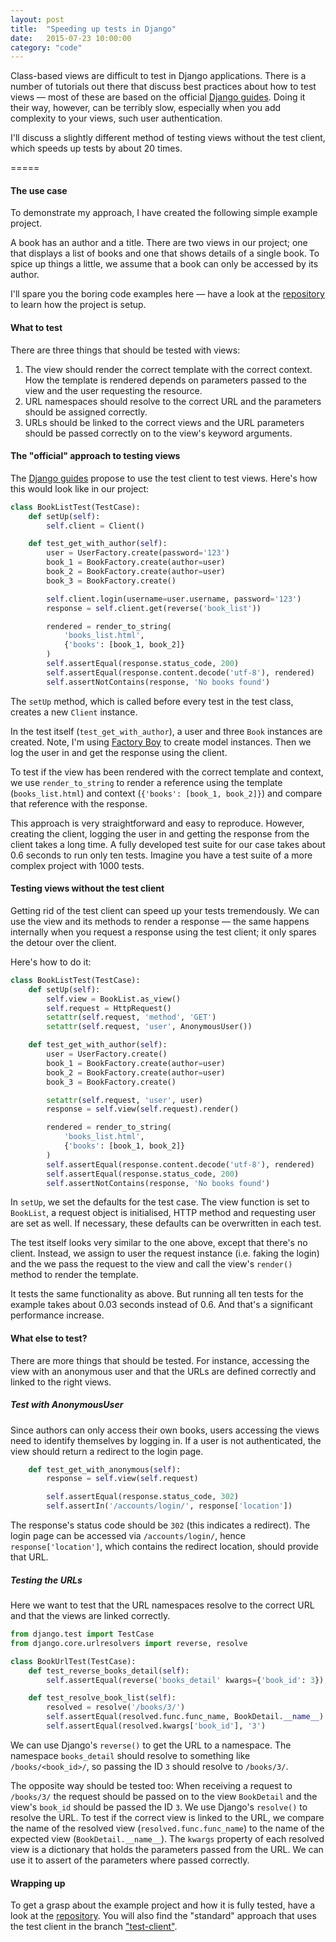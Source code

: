 ```yaml
---
layout: post
title:  "Speeding up tests in Django"
date:   2015-07-23 10:00:00
category: "code"
---
```


Class-based views are difficult to test in Django applications. There is a number of tutorials out there that discuss best practices about how to test views — most of these are based on the official [Django guides](https://docs.djangoproject.com/en/1.8/topics/testing/tools/). Doing it their way, however, can be terribly slow, especially when you add complexity to your views, such user authentication.

I'll discuss a slightly different method of testing views without the test client, which speeds up tests by about 20 times.

=====

#### The use case

To demonstrate my approach, I have created the following simple example project.

A book has an author and a title. There are two views in our project; one that displays a list of books and one that shows details of a single book. To spice up things a little, we assume that a book can only be accessed by its author.

I'll spare you the boring code examples here — have a look at the [repository](https://github.com/oliverroick/django-tests/) to learn how the project is setup.

#### What to test

There are three things that should be tested with views:

1. The view should render the correct template with the correct context. How the template is rendered depends on parameters passed to the view and the user requesting the resource.
2. URL namespaces should resolve to the correct URL and the parameters should be assigned correctly.
3. URLs should be linked to the correct views and the URL parameters should be passed correctly on to the view's keyword arguments.

#### The "official" approach to testing views

The [Django guides](https://docs.djangoproject.com/en/1.8/topics/testing/tools/) propose to use the test client to test views. Here's how this would look like in our project:

```python
class BookListTest(TestCase):
    def setUp(self):
        self.client = Client()

    def test_get_with_author(self):
        user = UserFactory.create(password='123')
        book_1 = BookFactory.create(author=user)
        book_2 = BookFactory.create(author=user)
        book_3 = BookFactory.create()

        self.client.login(username=user.username, password='123')
        response = self.client.get(reverse('book_list'))

        rendered = render_to_string(
            'books_list.html',
            {'books': [book_1, book_2]}
        )
        self.assertEqual(response.status_code, 200)
        self.assertEqual(response.content.decode('utf-8'), rendered)
        self.assertNotContains(response, 'No books found')
```

The `setUp` method, which is called before every test in the test class, creates a new `Client` instance.

In the test itself (`test_get_with_author`), a user and three `Book` instances are created. Note, I'm using [Factory Boy](http://factoryboy.readthedocs.org/en/latest/index.html) to create model instances. Then we log the user in and get the response using the client.

To test if the view has been rendered with the correct template and context, we use `render_to_string` to render a reference using the template (`books_list.html`) and context (`{'books': [book_1, book_2]}`) and compare that reference with the response.

This approach is very straightforward and easy to reproduce. However, creating the client, logging the user in and getting the response from the client takes a long time. A fully developed test suite for our case takes about 0.6 seconds to run only ten tests. Imagine you have a test suite of a more complex project with 1000 tests.


#### Testing views without the test client

Getting rid of the test client can speed up your tests tremendously. We can use the view and its methods to render a response — the same happens internally when you request a response using the test client; it only spares the detour over the client.

Here's how to do it:

```python
class BookListTest(TestCase):
    def setUp(self):
        self.view = BookList.as_view()
        self.request = HttpRequest()
        setattr(self.request, 'method', 'GET')
        setattr(self.request, 'user', AnonymousUser())

    def test_get_with_author(self):
        user = UserFactory.create()
        book_1 = BookFactory.create(author=user)
        book_2 = BookFactory.create(author=user)
        book_3 = BookFactory.create()

        setattr(self.request, 'user', user)
        response = self.view(self.request).render()

        rendered = render_to_string(
            'books_list.html',
            {'books': [book_1, book_2]}
        )
        self.assertEqual(response.content.decode('utf-8'), rendered)
        self.assertEqual(response.status_code, 200)
        self.assertNotContains(response, 'No books found')
```

In `setUp`, we set the defaults for the test case. The view function is set to `BookList`, a request object is initialised, HTTP method and requesting user are set as well. If necessary, these defaults can be overwritten in each test.

The test itself looks very similar to the one above, except that there's no client. Instead, we assign to user the request instance (i.e. faking the login) and the we pass the request to the view and call the view's `render()` method to render the template.

It tests the same functionality as above. But running all ten tests for the example takes about 0.03 seconds instead of 0.6. And that's a significant performance increase.

#### What else to test?

There are more things that should be tested. For instance, accessing the view with an anonymous user and that the URLs are defined correctly and linked to the right views.

##### Test with AnonymousUser

Since authors can only access their own books, users accessing the views need to identify themselves by logging in. If a user is not authenticated, the view should return a redirect to the login page.

```python
    def test_get_with_anonymous(self):
        response = self.view(self.request)

        self.assertEqual(response.status_code, 302)
        self.assertIn('/accounts/login/', response['location'])
```

The response's status code should be `302` (this indicates a redirect). The login page can be accessed via `/accounts/login/`, hence `response['location']`, which contains the redirect location, should provide that URL.

##### Testing the URLs

Here we want to test that the URL namespaces resolve to the correct URL and that the views are linked correctly.

```python
from django.test import TestCase
from django.core.urlresolvers import reverse, resolve

class BookUrlTest(TestCase):
    def test_reverse_books_detail(self):
        self.assertEqual(reverse('books_detail' kwargs={'book_id': 3}), '/books/3/')

    def test_resolve_book_list(self):
        resolved = resolve('/books/3/')
        self.assertEqual(resolved.func.func_name, BookDetail.__name__)
        self.assertEqual(resolved.kwargs['book_id'], '3')
```

We can use Django's `reverse()` to get the URL to a namespace. The namespace `books_detail` should resolve to something like `/books/<book_id>/`, so passing the ID `3` should resolve to `/books/3/`.

The opposite way should be tested too: When receiving a request to `/books/3/` the request should be passed on to the view `BookDetail` and the view's `book_id` should be passed the ID `3`. We use Django's `resolve()` to resolve the URL. To test if the correct view is linked to the URL, we compare the name of the resolved view (`resolved.func.func_name`) to the name of the expected view (`BookDetail.__name__`). The `kwargs` property of each resolved view is a dictionary that holds the parameters passed from the URL. We can use it to assert of the parameters where passed correctly.

#### Wrapping up

To get a grasp about the example project and how it is fully tested, have a look at the [repository](https://github.com/oliverroick/django-tests/). You will also find the "standard" approach that uses the test client in the branch ["test-client"](https://github.com/oliverroick/django-tests/tree/test-client).
